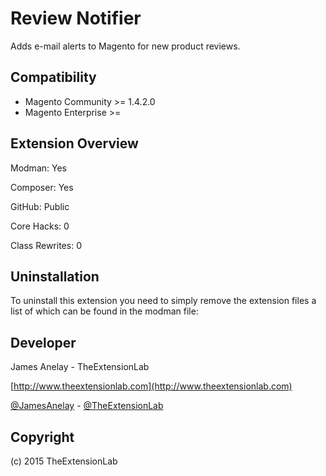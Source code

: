 # Review Notifier
Adds e-mail alerts to Magento for new product reviews.

Compatibility
-------------
- Magento Community >= 1.4.2.0
- Magento Enterprise >=

Extension Overview
------------------
Modman: Yes

Composer: Yes

GitHub: Public

Core Hacks: 0

Class Rewrites: 0

Uninstallation
--------------
To uninstall this extension you need to simply remove the extension files a list of which can be found in the modman file:

Developer
--------------
James Anelay - TheExtensionLab

[http://www.theextensionlab.com](http://www.theextensionlab.com)

[@JamesAnelay](https://twitter.com/jamesanelay) - [@TheExtensionLab](https://twitter.com/TheExtensionLab)

Copyright
---------
(c) 2015 TheExtensionLab